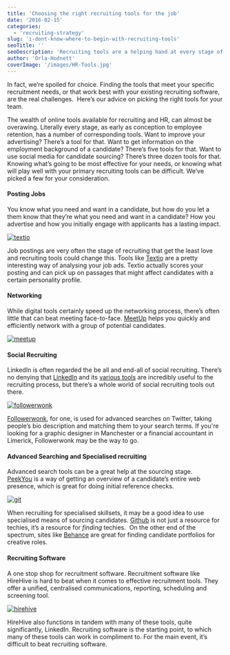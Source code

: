 ```yaml
---
title: 'Choosing the right recruiting tools for the job'
date: '2016-02-15'
categories:
  - 'recruiting-strategy'
slug: 'i-dont-know-where-to-begin-with-recruiting-tools'
seoTitle: ''
seoDescription: 'Recruiting tools are a helping hand at every stage of the hiring process.'
author: 'Orla-Hodnett'
coverImage: '/images/HR-Tools.jpg'
---
```


In fact, we’re spoiled for choice. Finding the tools that meet your specific recruitment needs, or that work best with your existing recruiting software, are the real challenges.  Here’s our advice on picking the right tools for your team.

The wealth of online tools available for recruiting and HR, can almost be overawing. Literally every stage, as early as conception to employee retention, has a number of corresponding tools. Want to improve your advertising? There’s a tool for that. Want to get information on the employment background of a candidate? There’s five tools for that. Want to use social media for candidate sourcing? There’s three dozen tools for that. Knowing what’s going to be most effective for your needs, or knowing what will play well with your primary recruiting tools can be difficult. We’ve picked a few for your consideration.

#### Posting Jobs

You know what you need and want in a candidate, but how do you let a them know that they’re what you need and want in a candidate? How you advertise and how you initially engage with applicants has a lasting impact.

[![textio](/images/textio.jpg)](http://hirehive.io/wp-content/uploads/2016/02/Textio.jpg)

Job postings are very often the stage of recruiting that get the least love and recruiting tools could change this. Tools like [Textio](https://textio.com/) are a pretty interesting way of analysing your job ads. Textio actually scores your posting and can pick up on passages that might affect candidates with a certain personality profile.

#### Networking

While digital tools certainly speed up the networking process, there’s often little that can beat meeting face-to-face. [MeetUp](http://www.meetup.com) helps you quickly and efficiently network with a group of potential candidates.

[![meetup](/images/meetup.png)](http://hirehive.io/wp-content/uploads/2016/02/Meetup.png)

#### Social Recruiting

LinkedIn is often regarded the be all and end-all of social recruiting. There’s no denying that [LinkedIn](https://www.linkedin.com/) and its [various tools](http://www.socialtalent.co/blog/6-free-incredibly-practical-linkedin-tools-for-recruiters) are incredibly useful to the recruiting process, but there’s a whole world of social recruiting tools out there.

[![followerwonk](/images/followerwonk.png)](http://hirehive.io/wp-content/uploads/2016/02/Followerwonk.png)

[Followerwonk](https://moz.com/followerwonk/), for one, is used for advanced searches on Twitter, taking people’s bio description and matching them to your search terms. If you're looking for a graphic designer in Manchester or a financial accountant in Limerick, Followerwonk may be the way to go.

#### Advanced Searching and Specialised recruiting

Advanced search tools can be a great help at the sourcing stage. [PeekYou](http://www.peekyou.com/) is a way of getting an overview of a candidate’s entire web presence, which is great for doing initial reference checks.

[![git](/images/git.jpg)](http://hirehive.io/wp-content/uploads/2016/02/Git.jpg)

When recruiting for specialised skillsets, it may be a good idea to use specialised means of sourcing candidates. [Github](https://github.com/) is not just a resource for techies, it’s a resource for _finding_ techies.  On the other end of the spectrum, sites like [Behance](https://www.behance.net/) are great for finding candidate portfolios for creative roles.

#### Recruiting Software

A one stop shop for recruitment software. Recruitment software like HireHive is hard to beat when it comes to effective recruitment tools. They offer a unified, centralised communications, reporting, scheduling and screening tool.

[![hirehive](/images/hirehive.png)](http://hirehive.io/wp-content/uploads/2016/02/HireHive.png)

HireHive also functions in tandem with many of these tools, quite significantly, LinkedIn. Recruiting software is the starting point, to which many of these tools can work in compliment to. For the main event, it’s difficult to beat recruiting software.
